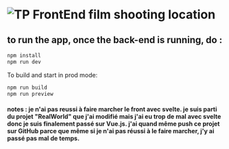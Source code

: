 # ![TP FrontEnd film shooting location]()
    
## to run the app, once the back-end is running, do : 

```bash
npm install
npm run dev
```

To build and start in prod mode:

```bash
npm run build
npm run preview
```


#### notes : je n'ai pas reussi à faire marcher le front avec svelte. je suis parti du projet "RealWorld" que j'ai modifié mais j'ai eu trop de mal avec svelte donc je suis finalement passé sur Vue.js. j'ai quand même push ce projet sur GitHub parce que même si je n'ai pas réussi à le faire marcher, j'y ai passé pas mal de temps.